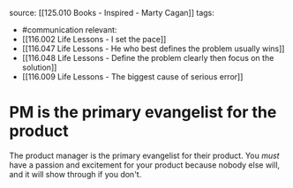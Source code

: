 source: [[125.010 Books - Inspired - Marty Cagan]]
tags:
- #communication 
relevant:
- [[116.002 Life Lessons - I set the pace]]
- [[116.047 Life Lessons - He who best defines the problem usually wins]]
- [[116.048 Life Lessons - Define the problem clearly then focus on the solution]]
- [[116.009 Life Lessons - The biggest cause of serious error]]

# PM is the primary evangelist for the product

The product manager is the primary evangelist for their product. You _must_ have a passion and excitement for your product because nobody else will, and it will show through if you don't. 


